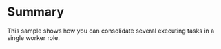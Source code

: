 # Summary

This sample shows how you can consolidate several executing tasks in a single worker role.